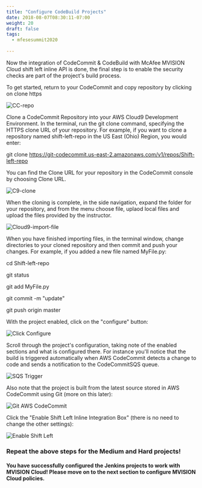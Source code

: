 ```yaml
---
title: "Configure CodeBuild Projects"
date: 2018-08-07T08:30:11-07:00
weight: 20
draft: false
tags:
  - mfesesummit2020
  
---
```


Now the integration of CodeCommit & CodeBuild with McAfee MVISION Cloud shift left inline API is done, the final step is to enable the security checks are part of the project's build process.

To get started, return to your CodeCommit and copy repository by clicking on clone https

![CC-repo](/images/mfe/CC-repo.png?classes=border,shadow)

Clone a CodeCommit Repository into your AWS Cloud9 Development Environment. In the terminal, run the git clone command, specifying the HTTPS clone URL of your repository. For example, if you want to clone a repository named shift-left-repo in the US East (Ohio) Region, you would enter:

git clone https://git-codecommit.us-east-2.amazonaws.com/v1/repos/Shift-left-repo

You can find the Clone URL for your repository in the CodeCommit console by choosing Clone URL.

![C9-clone](/images/mfe/C9-clone.png?classes=border,shadow)

When the cloning is complete, in the side navigation, expand the folder for your repository, and from the menu choose file, uplaod local files and upload the files provided by the instructor.

![Cloud9-import-file](/images/mfe/Cloud9-import-file.png?classes=border,shadow)

When you have finished importing files, in the terminal window, change directories to your cloned repository and then commit and push your changes. For example, if you added a new file named MyFile.py:

cd Shift-left-repo

 git status

 git add MyFile.py

 git commit -m "update"

 git push origin master

With the project enabled, click on the "configure" button:

![Click Configure](/images/mfe/clickconfigure.png?classes=border,shadow)

Scroll through the project's configuration, taking note of the enabled sections and what is configured there.  For instance you'll notice that the build is triggered automatically when AWS CodeCommit detects a change to code and sends a notification to the CodeCommitSQS queue.

  ![SQS Trigger](/images/mfe/sqstrigger.png?classes=border,shadow)

  Also note that the project is built from the latest source stored in AWS CodeCommit using Git (more on this later):

  ![Git AWS CodeCommit](/images/mfe/gitcodecommit.png?classes=border,shadow)

Click the "Enable Shift Left Inline Integration Box" (there is no need to change the other settings):

![Enable Shift Left](/images/mfe/enableshiftleft.png?classes=border,shadow)


### Repeat the above steps for the Medium and Hard projects!

#### You have successfully configured the Jenkins projects to work with MVISION Cloud!  Please move on to the next section to configure MVISION Cloud policies.

